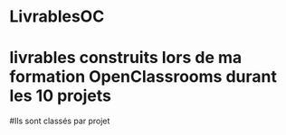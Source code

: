 # LivrablesOC
# livrables construits lors de ma formation OpenClassrooms durant les 10 projets
#Ils sont classés par projet
